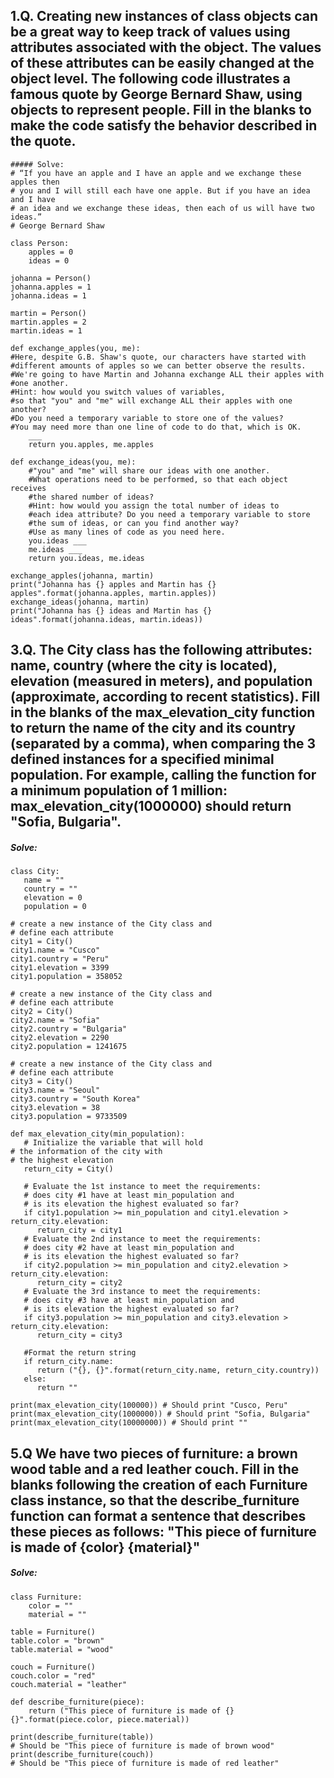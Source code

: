 ## 1.Q. Creating new instances of class objects can be a great way to keep track of values using attributes associated with the object. The values of these attributes can be easily changed at the object level. The following code illustrates a famous quote by George Bernard Shaw, using objects to represent people. Fill in the blanks to make the code satisfy the behavior described in the quote. 

	##### Solve:
	# “If you have an apple and I have an apple and we exchange these apples then
	# you and I will still each have one apple. But if you have an idea and I have
	# an idea and we exchange these ideas, then each of us will have two ideas.”
	# George Bernard Shaw

	class Person:
	    apples = 0
	    ideas = 0

	johanna = Person()
	johanna.apples = 1
	johanna.ideas = 1

	martin = Person()
	martin.apples = 2
	martin.ideas = 1

	def exchange_apples(you, me):
	#Here, despite G.B. Shaw's quote, our characters have started with       #different amounts of apples so we can better observe the results. 
	#We're going to have Martin and Johanna exchange ALL their apples with #one another.
	#Hint: how would you switch values of variables, 
	#so that "you" and "me" will exchange ALL their apples with one another?
	#Do you need a temporary variable to store one of the values?
	#You may need more than one line of code to do that, which is OK. 
		___
		return you.apples, me.apples

	def exchange_ideas(you, me):
	    #"you" and "me" will share our ideas with one another.
	    #What operations need to be performed, so that each object receives
	    #the shared number of ideas?
	    #Hint: how would you assign the total number of ideas to 
	    #each idea attribute? Do you need a temporary variable to store 
	    #the sum of ideas, or can you find another way? 
	    #Use as many lines of code as you need here.
	    you.ideas ___
	    me.ideas ___
	    return you.ideas, me.ideas

	exchange_apples(johanna, martin)
	print("Johanna has {} apples and Martin has {} apples".format(johanna.apples, martin.apples))
	exchange_ideas(johanna, martin)
	print("Johanna has {} ideas and Martin has {} ideas".format(johanna.ideas, martin.ideas))


## 3.Q. The City class has the following attributes: name, country (where the city is located), elevation (measured in meters), and population (approximate, according to recent statistics). Fill in the blanks of the max_elevation_city function to return the name of the city and its country (separated by a comma), when comparing the 3 defined instances for a specified minimal population. For example, calling the function for a minimum population of 1 million: max_elevation_city(1000000) should return "Sofia, Bulgaria".

##### Solve:
	class City:
	   name = ""
	   country = ""
	   elevation = 0
	   population = 0

	# create a new instance of the City class and
	# define each attribute
	city1 = City()
	city1.name = "Cusco"
	city1.country = "Peru"
	city1.elevation = 3399
	city1.population = 358052

	# create a new instance of the City class and
	# define each attribute
	city2 = City()
	city2.name = "Sofia"
	city2.country = "Bulgaria"
	city2.elevation = 2290
	city2.population = 1241675

	# create a new instance of the City class and
	# define each attribute
	city3 = City()
	city3.name = "Seoul"
	city3.country = "South Korea"
	city3.elevation = 38
	city3.population = 9733509

	def max_elevation_city(min_population):
	   # Initialize the variable that will hold
	# the information of the city with
	# the highest elevation
	   return_city = City()

	   # Evaluate the 1st instance to meet the requirements:
	   # does city #1 have at least min_population and
	   # is its elevation the highest evaluated so far?
	   if city1.population >= min_population and city1.elevation > return_city.elevation:
	      return_city = city1
	   # Evaluate the 2nd instance to meet the requirements:
	   # does city #2 have at least min_population and
	   # is its elevation the highest evaluated so far?
	   if city2.population >= min_population and city2.elevation > return_city.elevation:
	      return_city = city2
	   # Evaluate the 3rd instance to meet the requirements:
	   # does city #3 have at least min_population and
	   # is its elevation the highest evaluated so far?
	   if city3.population >= min_population and city3.elevation > return_city.elevation:
	      return_city = city3

	   #Format the return string
	   if return_city.name:
	      return ("{}, {}".format(return_city.name, return_city.country))
	   else:
	      return ""

	print(max_elevation_city(100000)) # Should print "Cusco, Peru"
	print(max_elevation_city(1000000)) # Should print "Sofia, Bulgaria"
	print(max_elevation_city(10000000)) # Should print ""


## 5.Q We have two pieces of furniture: a brown wood table and a red leather couch. Fill in the blanks following the creation of each Furniture class instance, so that the describe_furniture function can format a sentence that describes these pieces as follows: "This piece of furniture is made of {color} {material}"

##### Solve:
	class Furniture:
		color = ""
		material = ""

	table = Furniture()
	table.color = "brown"
	table.material = "wood"

	couch = Furniture()
	couch.color = "red"
	couch.material = "leather"

	def describe_furniture(piece):
		return ("This piece of furniture is made of {} {}".format(piece.color, piece.material))

	print(describe_furniture(table)) 
	# Should be "This piece of furniture is made of brown wood"
	print(describe_furniture(couch)) 
	# Should be "This piece of furniture is made of red leather"




